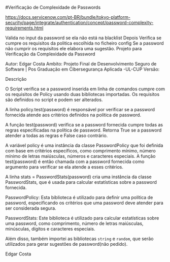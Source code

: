 #Verificação de Complexidade de Passwords

https://docs.servicenow.com/pt-BR/bundle/tokyo-platform-security/page/integrate/authentication/concept/password-complexity-requirements.html

Valida no input da password se ela não está na blacklist
Depois Verifica se cumpre os requisitos da politica escolhida no ficheiro config 
Se a password não cumprir os requisitos ele elabora uma sugestão.
Projeto para Verificação da Complexidade da Password

Autor: Edgar Costa
Ambito: Projeto Final de Desenvolvimento Seguro de Software | Pos Graduação em Cibersegurança Aplicada -UL-CUP
Versão: 

Descrição

O Script verifica se a password inserida em linha de comandos cumpre com os requisitos de Policy usando duas bibliotecas importadas.
Os requisitos são definidos no script e podem ser alterados.

A linha policy.test(password) é responsável por verificar se a password fornecida atende aos critérios definidos na política de password.

A função test(password) verifica se a password fornecida cumpre todas as regras especificadas na política de password. Retorna True se a password atender a todas as regras e False caso contrário.

A variável policy é uma instância da classe PasswordPolicy que foi definida com base em critérios específicos, como comprimento mínimo, número mínimo de letras maiúsculas, números e caracteres especiais. A função test(password) é então chamada com a password fornecida como argumento para verificar se ela atende a esses critérios.

A linha stats = PasswordStats(password) cria uma instância da classe PasswordStats, que é usada para calcular estatísticas sobre a password fornecida.

PasswordPolicy: Esta biblioteca é utilizado para definir uma política de password, especificando os critérios que uma password deve atender para ser considerada segura.

PasswordStats: Este biblioteca é utilizado para calcular estatísticas sobre uma password, como comprimento, número de letras maiúsculas, minúsculas, dígitos e caracteres especiais.

Além disso, também importei as bibliotecas `string` e `random`, que serão utilizados para gerar sugestões de password(não pedido).




Edgar Costa
